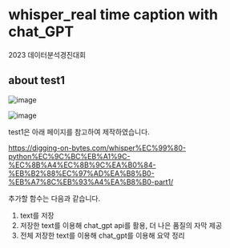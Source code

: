 # whisper_real time caption with chat_GPT
2023 데이터분석경진대회 

## about test1
![image](https://github.com/nana-hyun/whisper_realtimecaption/assets/101063108/d0801e50-dc2e-4acc-b261-71d4fc7e3caa)

![image](https://github.com/nana-hyun/whisper_realtimecaption/assets/101063108/6a5d79b2-96ae-4b56-a02d-59d677463a80)

test1은 아래 페이지를 참고하여 제작하였습니다.

https://digging-on-bytes.com/whisper%EC%99%80-python%EC%9C%BC%EB%A1%9C-%EC%8B%A4%EC%8B%9C%EA%B0%84-%EB%B2%88%EC%97%AD%EA%B8%B0-%EB%A7%8C%EB%93%A4%EA%B8%B0-part1/



추가할 함수는 다음과 같습니다.

1. text를 저장
2. 저장한 text를 이용해 chat_gpt api를 활용, 더 나은 품질의 자막 제공
3. 전체 저장한 text를 이용해 chat_gpt를 이용해 요약 정리

